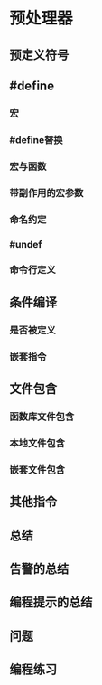 # 预处理器
## 预定义符号
## #define
### 宏
### #define替换
### 宏与函数
### 带副作用的宏参数
### 命名约定
### #undef
### 命令行定义
## 条件编译
### 是否被定义
### 嵌套指令
## 文件包含
### 函数库文件包含
### 本地文件包含
### 嵌套文件包含
## 其他指令
## 总结
## 告警的总结
## 编程提示的总结
## 问题
## 编程练习